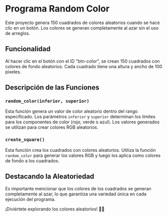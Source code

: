 # Programa Random Color

Este proyecto genera 150 cuadrados de colores aleatorios cuando se hace clic en un botón. Los colores se generan completamente al azar sin el uso de arreglos.

## Funcionalidad

Al hacer clic en el botón con el ID "btn-color", se crean 150 cuadrados con colores de fondo aleatorios. Cada cuadrado tiene una altura y ancho de 100 píxeles.

## Descripción de las Funciones

### `random_color(inferior, superior)`

Esta función genera un valor de color aleatorio dentro del rango especificado. Los parámetros `inferior` y `superior` determinan los límites para los componentes de color (rojo, verde o azul). Los valores generados se utilizan para crear colores RGB aleatorios.

### `create_square()`

Esta función crea los cuadrados con colores aleatorios. Utiliza la función `random_color` para generar los valores RGB y luego los aplica como colores de fondo a los cuadrados.

## Destacando la Aleatoriedad

Es importante mencionar que los colores de los cuadrados se generan completamente al azar, lo que garantiza una variedad única en cada ejecución del programa.

¡Diviértete explorando los colores aleatorios! 🎨✨
